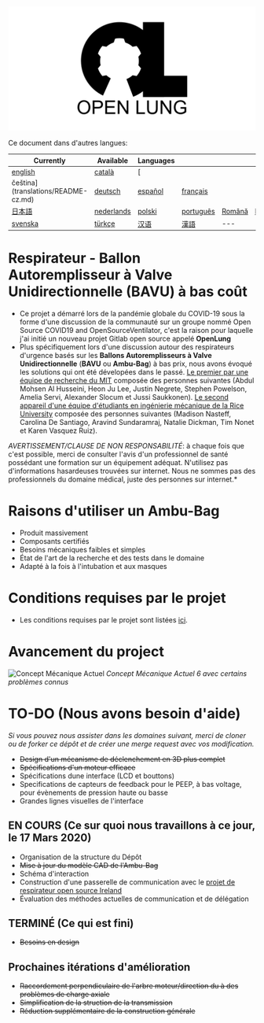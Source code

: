 ![Logo](images/OL_BANNER.png)

Ce document dans d'autres langues:

| Currently | Available | Languages |   |   |   |
|---|---|---|---|---|---|
|[english](README.md) | [català](translations/README-ca.md) | [
čeština](translations/README-cz.md)| [deutsch](translations/README-de.md) | [español](translations/README-es.md) | [français](translations/README-fr.md) |
| [日本語](translations/README-ja.md) | [nederlands](translations/README-nl.md) | [polski](translations/README-pl.md) | [português](translations/README-pt_BR.md) | [Română](translations/README-ro.md) | [Русский](translations/README-ru.md) |
| [svenska](translations/README-sv.md) | [türkçe](translations/README-tr.md) | [汉语](translations/README-zh-Hans.md) | [漢語](translations/README-zh-Hant.md) |---|---|

# Respirateur - Ballon Autoremplisseur à Valve Unidirectionnelle (BAVU) à bas coût

- Ce projet a démarré lors de la pandémie globale du COVID-19 sous la forme d'une discussion de la communauté sur un groupe nommé Open Source COVID19 and OpenSourceVentilator, c'est la raison pour laquelle j'ai initié un nouveau projet Gitlab open source appelé **OpenLung**
- Plus spécifiquement lors d'une discussion autour des respirateurs d'urgence basés sur les **Ballons Autoremplisseurs à Valve Unidirectionnelle** (**BAVU** ou **Ambu-Bag**) à bas prix, nous avons évoqué les solutions qui ont été dévelopées dans le passé. [Le premier par une équipe de recherche du MIT](https://web.mit.edu/2.75/projects/DMD_2010_Al_Husseini.pdf) composée des personnes suivantes (Abdul Mohsen Al Husseini, Heon Ju Lee, Justin Negrete, Stephen Powelson, Amelia Servi, Alexander Slocum et Jussi Saukkonen). [Le second appareil d'une équipe d'étudiants en ingénierie mécanique de la Rice University](http://oedk.rice.edu/Sys/PublicProfile/47585242/1063096) composée des personnes suivantes (Madison Nasteff, Carolina De Santiago, Aravind Sundaramraj, Natalie Dickman, Tim Nonet et Karen Vasquez Ruiz).

*AVERTISSEMENT/CLAUSE DE NON RESPONSABILITÉ*: à chaque fois que c'est possible, merci de consulter l'avis d'un professionnel de santé possédant une formation sur un équipement adéquat. N'utilisez pas d'informations hasardeuses trouvées sur internet. Nous ne sommes pas des professionnels du domaine médical, juste des personnes sur internet.*

# Raisons d'utiliser un Ambu-Bag

- Produit massivement
- Composants certifiés
- Besoins mécaniques faibles et simples
- État de l'art de la recherche et des tests dans le domaine
- Adapté à la fois à l'intubation et aux masques

# Conditions requises par le projet

- Les conditions requises par le projet sont listées [ici](documentation/design-requirements.md).

# Avancement du project

![Concept Mécanique Actuel](images/CONCEPT_6_MECH.png)
*Concept Mécanique Actuel 6 avec certains problèmes connus*

# TO-DO (Nous avons besoin d'aide)

*Si vous pouvez nous assister dans les domaines suivant, merci de cloner ou de forker ce dépôt et de créer une merge request avec vos modification.*

- ~~Design d'un mécanisme de déclenchement en 3D plus complet~~
- ~~Spécifications d'un moteur efficace~~
- Spécifications dune interface (LCD et bouttons)
- Specifications de capteurs de feedback pour le PEEP, à bas voltage, pour évènements de pression haute ou basse
- Grandes lignes visuelles de l'interface

## EN COURS (Ce sur quoi nous travaillons à ce jour, le 17 Mars 2020)

- Organisation de la structure du Dépôt
- ~~Mise à jour du modèle CAD de l'Ambu-Bag~~
- Schéma d'interaction
- Construction d'une passerelle de communication avec le [projet de respirateur open source Ireland](https://opensourceventilator.ie/)
- Évaluation des méthodes actuelles de communication et de délégation

## TERMINÉ (Ce qui est fini)

- ~~Besoins en design~~

## Prochaines itérations d'amélioration


- ~~Raccordement perpendiculaire de l'arbre moteur/direction du à des problèmes de charge axiale~~
- ~~Simplification de la struction de la transmission~~
- ~~Réduction supplémentaire de la construction générale~~
